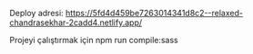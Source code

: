 Deploy adresi:
https://5fd4d459be7263014341d8c2--relaxed-chandrasekhar-2cadd4.netlify.app/


Projeyi çalıştırmak için
npm run compile:sass
